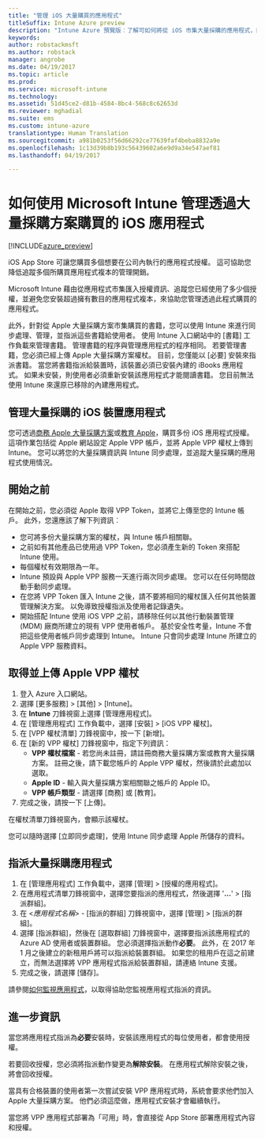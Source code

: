 ```yaml
---
title: "管理 iOS 大量購買的應用程式"
titleSuffix: Intune Azure preview
description: "Intune Azure 預覽版︰了解可如何將從 iOS 市集大量採購的應用程式，同步到 Intune，然後管理及並追蹤其使用方式。"
keywords: 
author: robstackmsft
ms.author: robstack
manager: angrobe
ms.date: 04/19/2017
ms.topic: article
ms.prod: 
ms.service: microsoft-intune
ms.technology: 
ms.assetid: 51d45ce2-d81b-4584-8bc4-568c8c62653d
ms.reviewer: mghadial
ms.suite: ems
ms.custom: intune-azure
translationtype: Human Translation
ms.sourcegitcommit: a981b0253f56d66292ce77639faf4beba8832a9e
ms.openlocfilehash: 1c13d39b8b193c56439602a6e9d9a34e547aef81
ms.lasthandoff: 04/19/2017

---
```


# <a name="how-to-manage-ios-apps-you-purchased-through-a-volume-purchase-program-with-microsoft-intune"></a>如何使用 Microsoft Intune 管理透過大量採購方案購買的 iOS 應用程式


[!INCLUDE[azure_preview](../includes/azure_preview.md)]

iOS App Store 可讓您購買多個想要在公司內執行的應用程式授權。 這可協助您降低追蹤多個所購買應用程式複本的管理開銷。

Microsoft Intune 藉由從應用程式市集匯入授權資訊、追蹤您已經使用了多少個授權，並避免您安裝超過擁有數目的應用程式複本，來協助您管理透過此程式購買的應用程式。

此外，針對從 Apple 大量採購方案市集購買的書籍，您可以使用 Intune 來進行同步處理、管理，並指派這些書籍給使用者。 使用 Intune 入口網站中的 [書籍] 工作負載來管理書籍。 管理書籍的程序與管理應用程式的程序相同。
若要管理書籍，您必須已經上傳 Apple 大量採購方案權杖。 目前，您僅能以 [必要] 安裝來指派書籍。
當您將書籍指派給裝置時，該裝置必須已安裝內建的 iBooks 應用程式。 如果未安裝，則使用者必須重新安裝該應用程式才能閱讀書籍。 您目前無法使用 Intune 來還原已移除的內建應用程式。


## <a name="manage-volume-purchased-apps-for-ios-devices"></a>管理大量採購的 iOS 裝置應用程式
您可透過[商務 Apple 大量採購方案](http://www.apple.com/business/vpp/)或[教育 Apple](http://volume.itunes.apple.com/us/store)，購買多份 iOS 應用程式授權。 這項作業包括從 Apple 網站設定 Apple VPP 帳戶，並將 Apple VPP 權杖上傳到 Intune。  您可以將您的大量採購資訊與 Intune 同步處理，並追蹤大量採購的應用程式使用情況。

## <a name="before-you-start"></a>開始之前
在開始之前，您必須從 Apple 取得 VPP Token，並將它上傳至您的 Intune 帳戶。 此外，您還應該了解下列資訊︰

* 您可將多份大量採購方案的權杖，與 Intune 帳戶相關聯。
* 之前如有其他產品已使用過 VPP Token，您必須產生新的 Token 來搭配 Intune 使用。
* 每個權杖有效期限為一年。
* Intune 預設與 Apple VPP 服務一天進行兩次同步處理。 您可以在任何時間啟動手動同步處理。
* 在您將 VPP Token 匯入 Intune 之後，請不要將相同的權杖匯入任何其他裝置管理解決方案。 以免導致授權指派及使用者記錄遺失。
* 開始搭配 Intune 使用 iOS VPP 之前，請移除任何以其他行動裝置管理 (MDM) 廠商所建立的現有 VPP 使用者帳戶。 基於安全性考量，Intune 不會把這些使用者帳戶同步處理到 Intune。 Intune 只會同步處理 Intune 所建立的 Apple VPP 服務資料。

## <a name="to-get-and-upload-an-apple-vpp-token"></a>取得並上傳 Apple VPP 權杖

1. 登入 Azure 入口網站。
2. 選擇 [更多服務]  >  [其他]  >  [Intune]。
3. 在 **Intune** 刀鋒視窗上選擇 [管理應用程式]。
1.  在 [管理應用程式] 工作負載中，選擇 [安裝]  > [iOS VPP 權杖]。
2.  在 [VPP 權杖清單] 刀鋒視窗中，按一下 [新增]。
3.  在 [新的 VPP 權杖] 刀鋒視窗中，指定下列資訊：
    - **VPP 權杖檔案** - 若您尚未註冊，請註冊商務大量採購方案或教育大量採購方案。 註冊之後，請下載您帳戶的 Apple VPP 權杖，然後請於此處加以選取。
    - **Apple ID** - 輸入與大量採購方案相關聯之帳戶的 Apple ID。
    - **VPP 帳戶類型** - 請選擇 [商務] 或 [教育]。
4. 完成之後，請按一下 [上傳]。

在權杖清單刀鋒視窗內，會顯示該權杖。


您可以隨時選擇 [立即同步處理]，使用 Intune 同步處理 Apple 所儲存的資料。

## <a name="to-assign-a-volume-purchased-app"></a>指派大量採購應用程式

1. 在 [管理應用程式] 工作負載中，選擇 [管理]  > [授權的應用程式]。
2. 在應用程式清單刀鋒視窗中，選擇您要指派的應用程式，然後選擇 '**...**' > [指派群組]。
3. 在 <*應用程式名稱*> - [指派的群組] 刀鋒視窗中，選擇 [管理]  > [指派的群組]。
4. 選擇 [指派群組]，然後在 [選取群組] 刀鋒視窗中，選擇要指派該應用程式的 Azure AD 使用者或裝置群組。
您必須選擇指派動作**必要**。 此外，在 2017 年 1 月之後建立的新租用戶將可以指派給裝置群組。 如果您的租用戶在這之前建立，而無法選擇將 VPP 應用程式指派給裝置群組，請連絡 Intune 支援。
5. 完成之後，請選擇 [儲存]。

請參閱[如何監視應用程式](monitor-apps.md)，以取得協助您監視應用程式指派的資訊。

## <a name="further-information"></a>進一步資訊

當您將應用程式指派為**必要**安裝時，安裝該應用程式的每位使用者，都會使用授權。

若要回收授權，您必須將指派動作變更為**解除安裝**。 在應用程式解除安裝之後，將會回收授權。

當具有合格裝置的使用者第一次嘗試安裝 VPP 應用程式時，系統會要求他們加入 Apple 大量採購方案。 他們必須這麼做，應用程式安裝才會繼續執行。

當您將 VPP 應用程式部署為「可用」時，會直接從 App Store 部署應用程式內容和授權。

